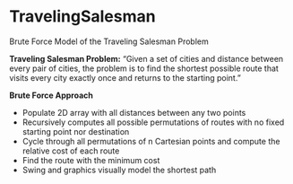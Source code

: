 # TravelingSalesman
Brute Force Model of the Traveling Salesman Problem

**Traveling Salesman Problem:** “Given a set of cities and distance between every pair of cities, the problem is to find the shortest possible route that visits every city exactly once and returns to the starting point.”

**Brute Force Approach**
- Populate 2D array with all distances between any two points
- Recursively computes all possible permutations of routes with no fixed starting point nor destination
- Cycle through all permutations of n Cartesian points and compute the relative cost of each route
- Find the route with the minimum cost
- Swing and graphics visually model the shortest path



